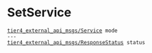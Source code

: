 # SetService

<div class="highlight"><pre><code><a href="../../../tier4_external_api_msgs/msg/Service">tier4_external_api_msgs/Service</a> mode
---
<a href="../../../tier4_external_api_msgs/msg/ResponseStatus">tier4_external_api_msgs/ResponseStatus</a> status
</code></pre></div>
